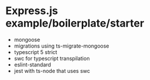 # Express.js example/boilerplate/starter

* mongoose
* migrations using ts-migrate-mongoose
* typescript 5 strict
* swc for typescript transpilation
* eslint-standard
* jest with ts-node that uses swc
